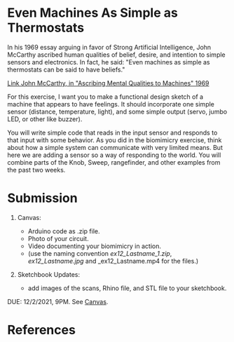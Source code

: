 # Even Machines As Simple as Thermostats

In his 1969 essay arguing in favor of Strong Artificial Intelligence, John McCarthy ascribed human qualities of belief, desire, and intention to simple sensors and electronics. In fact, he said: "Even machines as simple as thermostats can be said to have beliefs."

[Link John McCarthy, in "Ascribing Mental Qualities to Machines" 1969](http://jmc.stanford.edu/articles/ascribing/ascribing.pdf)

For this exercise, I want you to make a functional design sketch of a machine that appears to have feelings. It should incorporate one simple sensor (distance, temperature, light), and some simple output (servo, jumbo LED, or other like buzzer). 

You will write simple code that reads in the input sensor and responds to that input with some behavior. As you did in the biomimicry exercise, think about how a simple system can communicate with very limited means. But here we are adding a sensor so a way of responding to the world. You will combine parts of the Knob, Sweep, rangefinder, and other examples from the past two weeks.

# Submission
1. Canvas:
   - Arduino code as .zip file. 
   - Photo of your circuit.
   - Video documenting your biomimicry in action.
   - (use the naming convention _ex12_Lastname_1.zip_, _ex12_Lastname.jpg_ and _ex12_Lastname.mp4 for the files.)

2. Sketchbook Updates:
   - add images of the scans, Rhino file, and STL file to your sketchbook.

DUE: 12/2/2021, 9PM. See [Canvas](https://canvas.unl.edu/courses/114938/assignments/1117438).

# References
